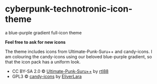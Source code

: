 # cyberpunk-technotronic-icon-theme
a blue-purple gradient full-icon theme

**Feel free to ask for new icons**

The theme includes icons from Ultimate-Punk-Suru++ and candy-icons.
I am colouring the candy-icons using our beloved blue-purple gradient, so that the icon pack has a uniform look.

* CC BY-SA 2.0 © [Ultimate-Punk-Suru++](https://www.opendesktop.org/p/1333537/) by [rtl88](https://www.opendesktop.org/u/rtl88)
* GPL3 © [candy-icons](https://github.com/EliverLara/candy-icons) by [EliverLara](https://github.com/EliverLara)
